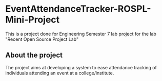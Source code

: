 # EventAttendanceTracker-ROSPL-Mini-Project
This is a project done for Engineering Semester 7 lab project for the lab "Recent Open Source Project Lab"

## About the project
The project aims at developing a system to ease attendance tracking of individuals attending an event at a college/institute.

